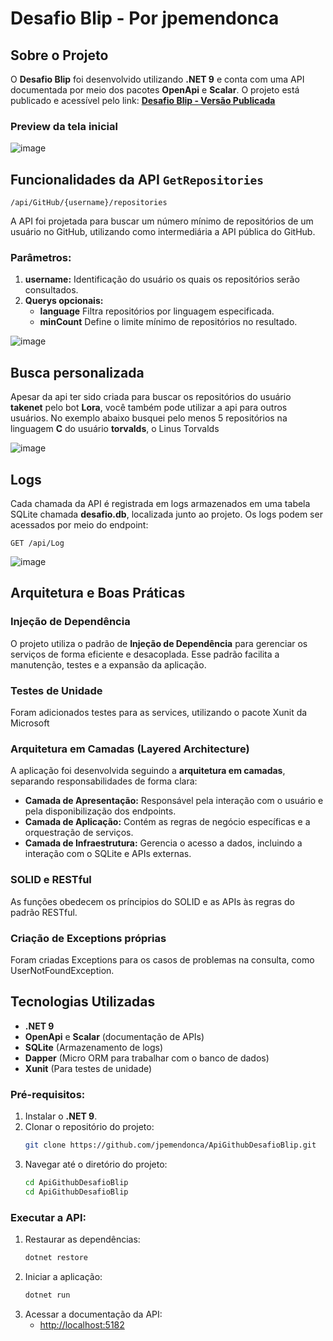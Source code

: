 # Desafio Blip - Por jpemendonca

## Sobre o Projeto

O **Desafio Blip** foi desenvolvido utilizando **.NET 9** e conta com uma API documentada por meio dos pacotes **OpenApi** e **Scalar**. O projeto está publicado e acessível pelo link:
[**Desafio Blip - Versão Publicada**](https://desafioblip-jpemendonca.azurewebsites.net/)
### Preview da tela inicial

![image](https://github.com/user-attachments/assets/5963f857-624c-4e46-98a1-577fcb0a7cdb)

## Funcionalidades da API `GetRepositories`
```
/api/GitHub/{username}/repositories
```
A API foi projetada para buscar um número mínimo de repositórios de um usuário no GitHub, utilizando como intermediária a API pública do GitHub.

### Parâmetros:
1. **username:** Identificação do usuário os quais os repositórios serão consultados.
2. **Querys opcionais:**
   - **language** Filtra repositórios por linguagem especificada.
   - **minCount** Define o limite mínimo de repositórios no resultado.

![image](https://github.com/user-attachments/assets/6eaa03d4-bf27-4303-9a7b-fc63f978a61a)

## Busca personalizada
Apesar da api ter sido criada para buscar os repositórios do usuário **takenet** pelo bot **Lora**, você também pode utilizar a api para outros usuários. 
No exemplo abaixo busquei pelo menos 5 repositórios na linguagem **C** do usuário **torvalds**, o Linus Torvalds

![image](https://github.com/user-attachments/assets/04550bcc-a1af-4379-9396-2a9f4ccaab66)

## Logs

Cada chamada da API é registrada em logs armazenados em uma tabela SQLite chamada **desafio.db**, localizada junto ao projeto. Os logs podem ser acessados por meio do endpoint:

```
GET /api/Log
```

![image](https://github.com/user-attachments/assets/92c620ff-13a7-406f-a43a-30b76c14ad47)

## Arquitetura e Boas Práticas

### Injeção de Dependência
O projeto utiliza o padrão de **Injeção de Dependência** para gerenciar os serviços de forma eficiente e desacoplada. Esse padrão facilita a manutenção, testes e a expansão da aplicação.

### Testes de Unidade
Foram adicionados testes para as services, utilizando o pacote Xunit da Microsoft

### Arquitetura em Camadas (Layered Architecture)
A aplicação foi desenvolvida seguindo a **arquitetura em camadas**, separando responsabilidades de forma clara:
- **Camada de Apresentação:** Responsável pela interação com o usuário e pela disponibilização dos endpoints.
- **Camada de Aplicação:** Contém as regras de negócio específicas e a orquestração de serviços.
- **Camada de Infraestrutura:** Gerencia o acesso a dados, incluindo a interação com o SQLite e APIs externas.

### SOLID e RESTful
As funções obedecem os príncipios do SOLID e as APIs às regras do padrão RESTful.

### Criação de Exceptions próprias
Foram criadas Exceptions para os casos de problemas na consulta, como UserNotFoundException.

## Tecnologias Utilizadas
- **.NET 9**
- **OpenApi** e **Scalar** (documentação de APIs)
- **SQLite** (Armazenamento de logs)
- **Dapper** (Micro ORM para trabalhar com o banco de dados)
- **Xunit** (Para testes de unidade)

### Pré-requisitos:
1. Instalar o **.NET 9**.
2. Clonar o repositório do projeto:
   ```bash
   git clone https://github.com/jpemendonca/ApiGithubDesafioBlip.git
   ```
3. Navegar até o diretório do projeto:
   ```bash
   cd ApiGithubDesafioBlip
   cd ApiGithubDesafioBlip
   ```

### Executar a API:
1. Restaurar as dependências:
   ```bash
   dotnet restore
   ```
2. Iniciar a aplicação:
   ```bash
   dotnet run
   ```
3. Acessar a documentação da API:
   - [http://localhost:5182](http://localhost:5182)
